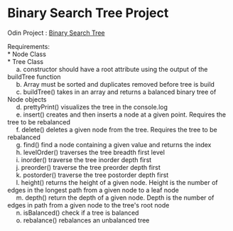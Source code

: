 # Binary Search Tree Project 
Odin Project : [Binary Search Tree](https://www.theodinproject.com/lessons/javascript-binary-search-trees)

Requirements: \
    * Node Class \
    * Tree Class \
    &nbsp;&nbsp;&nbsp;&nbsp;   a. constructor should have a root attribute using the output of the buildTree function \
    &nbsp;&nbsp;&nbsp;&nbsp;    b. Array must be sorted and duplicates removed before tree is build \
    &nbsp;&nbsp;&nbsp;&nbsp;    c. buildTree() takes in an array and returns a balanced binary tree of Node objects \
    &nbsp;&nbsp;&nbsp;&nbsp;    d. prettyPrint() visualizes the tree in the console.log \
    &nbsp;&nbsp;&nbsp;&nbsp;    e. insert() creates and then inserts a node at a given point. Requires the tree to be rebalanced \
    &nbsp;&nbsp;&nbsp;&nbsp;    f. delete() deletes a given node from the tree. Requires the tree to be rebalanced \
    &nbsp;&nbsp;&nbsp;&nbsp;    g. find() find a node containing a given value and returns the index \
    &nbsp;&nbsp;&nbsp;&nbsp;    h. levelOrder() traverses the tree breadth first level \
    &nbsp;&nbsp;&nbsp;&nbsp;    i. inorder() traverse the tree inorder depth first \
    &nbsp;&nbsp;&nbsp;&nbsp;    j. preorder() traverse the tree preorder depth first \
    &nbsp;&nbsp;&nbsp;&nbsp;    k. postorder() traverse the tree postorder depth first \
    &nbsp;&nbsp;&nbsp;&nbsp;    l. height() returns the height of a given node. Height is the number of edges in the longest path from a given node to a leaf node \
    &nbsp;&nbsp;&nbsp;&nbsp;    m. depth() return the depth of a given node. Depth is the number of edges in path from a given node to the tree's root node \
    &nbsp;&nbsp;&nbsp;&nbsp;    n. isBalanced() check if a tree is balanced \
    &nbsp;&nbsp;&nbsp;&nbsp;    o. rebalance() rebalances an unbalanced tree
